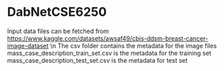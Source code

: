 # DabNetCSE6250
Input data files can be fetched from https://www.kaggle.com/datasets/awsaf49/cbis-ddsm-breast-cancer-image-dataset \n
The csv folder contains the metadata for the image files
mass_case_description_train_set.csv is the metadata for the training set
mass_case_description_test_set.csv is the metadata for test set
